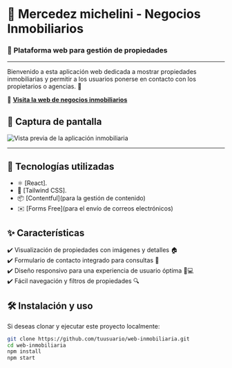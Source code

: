 <!-- Separador con gradiente -->

# 🏡 **Mercedez michelini - Negocios Inmobiliarios**  
### 📌 **Plataforma web para gestión de propiedades**  

---

Bienvenido a esta aplicación web dedicada a mostrar propiedades inmobiliarias y permitir a los usuarios ponerse en contacto con los propietarios o agencias. 📩  

🔗 **[Visita la web de negocios inmobiliarios](https://www.michelinimercedes.com/)**  

## 📸 Captura de pantalla  

![Vista previa de la aplicación inmobiliaria](./src/assets/inmobiliaria-preview.webp)  

---  

## 🚀 Tecnologías utilizadas  
- ⚛️ [React].  
- 🎨 [Tailwind CSS]. 
- 📦 [Contentful](para la gestión de contenido)  
- ✉️ [Forms Free](para el envío de correos electrónicos)  

## ✨ Características  
✔️ Visualización de propiedades con imágenes y detalles 🏠  
✔️ Formulario de contacto integrado para consultas 📧  
✔️ Diseño responsivo para una experiencia de usuario óptima 📱💻  
✔️ Fácil navegación y filtros de propiedades 🔍  

## 🛠 Instalación y uso  
Si deseas clonar y ejecutar este proyecto localmente:  

```bash
git clone https://github.com/tuusuario/web-inmobiliaria.git
cd web-inmobiliaria
npm install
npm start


